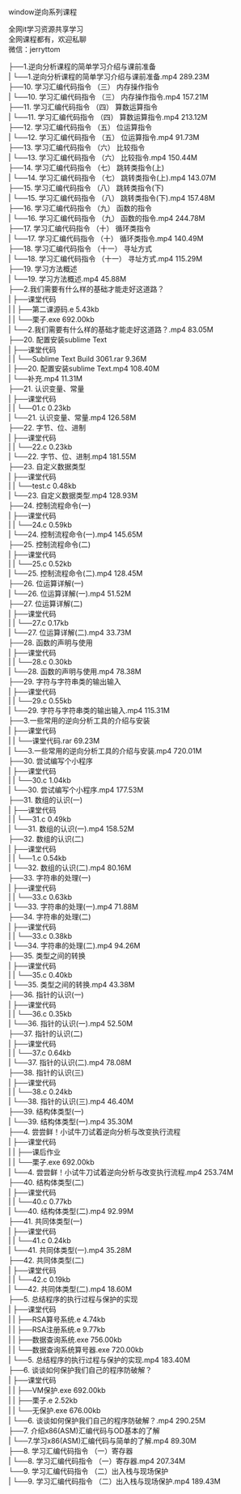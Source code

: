 window逆向系列课程

全网it学习资源共享学习<br>全网课程都有，欢迎私聊<br>微信：jerryttom<br>

├──1.逆向分析课程的简单学习介绍与课前准备<br> | └──1.逆向分析课程的简单学习介绍与课前准备.mp4 289.23M<br> ├──10. 学习汇编代码指令 （三） 内存操作指令<br> | └──10. 学习汇编代码指令 （三） 内存操作指令.mp4 157.21M<br> ├──11. 学习汇编代码指令 （四） 算数运算指令<br> | └──11. 学习汇编代码指令 （四） 算数运算指令.mp4 213.12M<br> ├──12. 学习汇编代码指令 （五） 位运算指令<br> | └──12. 学习汇编代码指令 （五） 位运算指令.mp4 91.73M<br> ├──13. 学习汇编代码指令 （六） 比较指令<br> | └──13. 学习汇编代码指令 （六） 比较指令.mp4 150.44M<br> ├──14. 学习汇编代码指令 （七） 跳转类指令(上)<br> | └──14. 学习汇编代码指令 （七） 跳转类指令(上).mp4 143.07M<br> ├──15. 学习汇编代码指令 （八） 跳转类指令(下)<br> | └──15. 学习汇编代码指令 （八） 跳转类指令(下).mp4 157.48M<br> ├──16. 学习汇编代码指令 （九） 函数的指令<br> | └──16. 学习汇编代码指令 （九） 函数的指令.mp4 244.78M<br> ├──17. 学习汇编代码指令 （十） 循环类指令<br> | └──17. 学习汇编代码指令 （十） 循环类指令.mp4 140.49M<br> ├──18. 学习汇编代码指令 （十一） 寻址方式<br> | └──18. 学习汇编代码指令 （十一） 寻址方式.mp4 115.29M<br> ├──19. 学习方法概述<br> | └──19. 学习方法概述.mp4 45.88M<br> ├──2.我们需要有什么样的基础才能走好这道路？<br> | ├──课堂代码<br> | | ├──第二课源码.e 5.43kb<br> | | └──栗子.exe 692.00kb<br> | └──2.我们需要有什么样的基础才能走好这道路？.mp4 83.05M<br> ├──20. 配置安装sublime Text<br> | ├──课堂代码<br> | | └──Sublime Text Build 3061.rar 9.36M<br> | ├──20. 配置安装sublime Text.mp4 108.40M<br> | └──补充.mp4 11.31M<br> ├──21. 认识变量、常量<br> | ├──课堂代码<br> | | └──01.c 0.23kb<br> | └──21. 认识变量、常量.mp4 126.58M<br> ├──22. 字节、位、进制<br> | ├──课堂代码<br> | | └──22.c 0.23kb<br> | └──22. 字节、位、进制.mp4 181.55M<br> ├──23. 自定义数据类型<br> | ├──课堂代码<br> | | └──test.c 0.48kb<br> | └──23. 自定义数据类型.mp4 128.93M<br> ├──24. 控制流程命令(一)<br> | ├──课堂代码<br> | | └──24.c 0.59kb<br> | └──24. 控制流程命令(一).mp4 145.65M<br> ├──25. 控制流程命令(二)<br> | ├──课堂代码<br> | | └──25.c 0.52kb<br> | └──25. 控制流程命令(二).mp4 128.45M<br> ├──26. 位运算详解(一)<br> | └──26. 位运算详解(一).mp4 51.52M<br> ├──27. 位运算详解(二)<br> | ├──课堂代码<br> | | └──27.c 0.17kb<br> | └──27. 位运算详解(二).mp4 33.73M<br> ├──28. 函数的声明与使用<br> | ├──课堂代码<br> | | └──28.c 0.30kb<br> | └──28. 函数的声明与使用.mp4 78.38M<br> ├──29. 字符与字符串类的输出输入<br> | ├──课堂代码<br> | | └──29.c 0.55kb<br> | └──29. 字符与字符串类的输出输入.mp4 115.31M<br> ├──3.一些常用的逆向分析工具的介绍与安装<br> | ├──课堂代码<br> | | └──课堂代码.rar 69.23M<br> | └──3.一些常用的逆向分析工具的介绍与安装.mp4 720.01M<br> ├──30. 尝试编写个小程序<br> | ├──课堂代码<br> | | └──30.c 1.04kb<br> | └──30. 尝试编写个小程序.mp4 177.53M<br> ├──31. 数组的认识(一)<br> | ├──课堂代码<br> | | └──31.c 0.49kb<br> | └──31. 数组的认识(一).mp4 158.52M<br> ├──32. 数组的认识(二)<br> | ├──课堂代码<br> | | └──1.c 0.54kb<br> | └──32. 数组的认识(二).mp4 80.16M<br> ├──33. 字符串的处理(一)<br> | ├──课堂代码<br> | | └──33.c 0.63kb<br> | └──33. 字符串的处理(一).mp4 71.88M<br> ├──34. 字符串的处理(二)<br> | ├──课堂代码<br> | | └──33.c 0.38kb<br> | └──34. 字符串的处理(二).mp4 94.26M<br> ├──35. 类型之间的转换<br> | ├──课堂代码<br> | | └──35.c 0.40kb<br> | └──35. 类型之间的转换.mp4 43.38M<br> ├──36. 指针的认识(一)<br> | ├──课堂代码<br> | | └──36.c 0.35kb<br> | └──36. 指针的认识(一).mp4 52.50M<br> ├──37. 指针的认识(二)<br> | ├──课堂代码<br> | | └──37.c 0.64kb<br> | └──37. 指针的认识(二).mp4 78.08M<br> ├──38. 指针的认识(三)<br> | ├──课堂代码<br> | | └──38.c 0.24kb<br> | └──38. 指针的认识(三).mp4 46.40M<br> ├──39. 结构体类型(一)<br> | └──39. 结构体类型(一).mp4 35.30M<br> ├──4. 尝尝鲜！小试牛刀试着逆向分析与改变执行流程<br> | ├──课堂代码<br> | | ├──课后作业<br> | | └──栗子.exe 692.00kb<br> | └──4. 尝尝鲜！小试牛刀试着逆向分析与改变执行流程.mp4 253.74M<br> ├──40. 结构体类型(二)<br> | ├──课堂代码<br> | | └──40.c 0.77kb<br> | └──40. 结构体类型(二).mp4 92.99M<br> ├──41. 共同体类型(一)<br> | ├──课堂代码<br> | | └──41.c 0.24kb<br> | └──41. 共同体类型(一).mp4 35.28M<br> ├──42. 共同体类型(二)<br> | ├──课堂代码<br> | | └──42.c 0.19kb<br> | └──42. 共同体类型(二).mp4 18.60M<br> ├──5. 总结程序的执行过程与保护的实现<br> | ├──课堂代码<br> | | ├──RSA算号系统.e 4.74kb<br> | | ├──RSA注册系统.e 9.77kb<br> | | ├──数据查询系统.exe 756.00kb<br> | | └──数据查询系统算号器.exe 720.00kb<br> | └──5. 总结程序的执行过程与保护的实现.mp4 183.40M<br> ├──6. 谈谈如何保护我们自己的程序防破解？<br> | ├──课堂代码<br> | | ├──VM保护.exe 692.00kb<br> | | ├──栗子.e 2.52kb<br> | | └──无保护.exe 676.00kb<br> | └──6. 谈谈如何保护我们自己的程序防破解？.mp4 290.25M<br> ├──7. 介绍x86(ASM)汇编代码与OD基本的了解<br> | └──7.学习x86(ASM)汇编代码与简单的了解.mp4 89.30M<br> ├──8. 学习汇编代码指令 （一）寄存器<br> | └──8. 学习汇编代码指令 （一）寄存器.mp4 207.34M<br> └──9. 学习汇编代码指令 （二）出入栈与现场保护<br> | └──9. 学习汇编代码指令 （二）出入栈与现场保护.mp4 189.43M